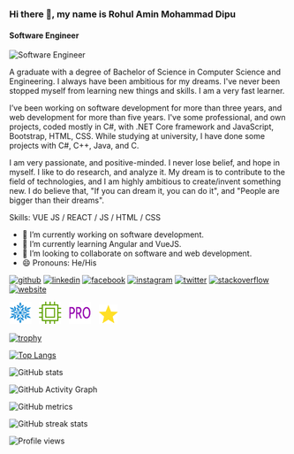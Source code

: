 ### Hi there 👋, my name is Rohul Amin Mohammad Dipu
#### Software Engineer
![Software Engineer](https://radipu.me/images/pic04.png)

A graduate with a degree of Bachelor of Science in Computer Science and Engineering. I always have been ambitious for my dreams. I've never been stopped myself from learning new things and skills. I am a very fast learner.

I’ve been working on software development for more than three years, and web development for more than five years. I've some professional, and own projects, coded mostly in C#, with .NET Core framework and JavaScript, Bootstrap, HTML, CSS. While studying at university, I have done some projects with C#, C++, Java, and C.

I am very passionate, and positive-minded. I never lose belief, and hope in myself. I like to do research, and analyze it. My dream is to contribute to the field of technologies, and I am highly ambitious to create/invent something new. I do believe that, "If you can dream it, you can do it", and "People are bigger than their dreams".

Skills: VUE JS / REACT / JS / HTML / CSS

- 🔭 I’m currently working on software development. 
- 🌱 I’m currently learning Angular and VueJS. 
- 👯 I’m looking to collaborate on software and web development. 
- 😄 Pronouns: He/His 


[<img src='https://cdn.jsdelivr.net/npm/simple-icons@3.0.1/icons/github.svg' alt='github' height='40'>](https://github.com/radipu)  [<img src='https://cdn.jsdelivr.net/npm/simple-icons@3.0.1/icons/linkedin.svg' alt='linkedin' height='40'>](https://www.linkedin.com/in/radipu/)  [<img src='https://cdn.jsdelivr.net/npm/simple-icons@3.0.1/icons/facebook.svg' alt='facebook' height='40'>](https://www.facebook.com/radipu13)  [<img src='https://cdn.jsdelivr.net/npm/simple-icons@3.0.1/icons/instagram.svg' alt='instagram' height='40'>](https://www.instagram.com/radipu/)  [<img src='https://cdn.jsdelivr.net/npm/simple-icons@3.0.1/icons/twitter.svg' alt='twitter' height='40'>](https://twitter.com/radipu)  [<img src='https://cdn.jsdelivr.net/npm/simple-icons@3.0.1/icons/stackoverflow.svg' alt='stackoverflow' height='40'>](https://stackoverflow.com/users/radipu)  [<img src='https://cdn.jsdelivr.net/npm/simple-icons@3.0.1/icons/icloud.svg' alt='website' height='40'>](https://radipu.me/)  

<a href='https://archiveprogram.github.com/'><img src='https://raw.githubusercontent.com/acervenky/animated-github-badges/master/assets/acbadge.gif' width='40' height='40'></a> <a href='https://docs.github.com/en/developers'><img src='https://raw.githubusercontent.com/acervenky/animated-github-badges/master/assets/devbadge.gif' width='40' height='40'></a> <a href='https://github.com/pricing'><img src='https://raw.githubusercontent.com/acervenky/animated-github-badges/master/assets/pro.gif' width='40' height='40'></a> <a href='https://stars.github.com/'><img src='https://raw.githubusercontent.com/acervenky/animated-github-badges/master/assets/starbadge.gif' width='35' height='35'></a> 

[![trophy](https://github-profile-trophy.vercel.app/?username=radipu)](https://github.com/ryo-ma/github-profile-trophy)

[![Top Langs](https://github-readme-stats.vercel.app/api/top-langs/?username=radipu)](https://github.com/anuraghazra/github-readme-stats)

![GitHub stats](https://github-readme-stats.vercel.app/api?username=radipu&show_icons=true)  

![GitHub Activity Graph](https://activity-graph.herokuapp.com/graph?username=radipu)  

![GitHub metrics](https://metrics.lecoq.io/radipu)  

![GitHub streak stats](https://github-readme-streak-stats.herokuapp.com/?user=radipu)  

![Profile views](https://gpvc.arturio.dev/radipu)  
